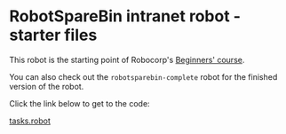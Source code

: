 # RobotSpareBin intranet robot - starter files

This robot is the starting point of Robocorp's [Beginners' course](https://robocorp.com/docs/courses/beginners-course).

You can also check out the `robotsparebin-complete` robot for the finished version of the robot.

Click the link below to get to the code:

[tasks.robot](./tasks.robot)
